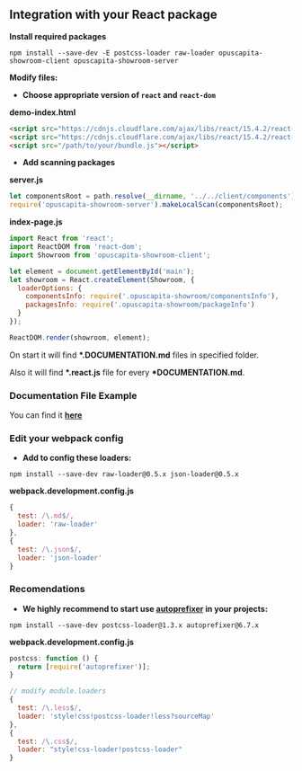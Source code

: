 ## Integration with your React package

**Install required packages**

`npm install --save-dev -E postcss-loader raw-loader opuscapita-showroom-client opuscapita-showroom-server`

**Modify files:**

* **Choose appropriate version of `react` and `react-dom`**

**demo-index.html**

```html
<script src="https://cdnjs.cloudflare.com/ajax/libs/react/15.4.2/react-with-addons.js"></script>
<script src="https://cdnjs.cloudflare.com/ajax/libs/react/15.4.2/react-dom.js"></script>
<script src="/path/to/your/bundle.js"></script>
```

* **Add scanning packages**

**server.js**

```js
let componentsRoot = path.resolve(__dirname, '../../client/components');
require('opuscapita-showroom-server').makeLocalScan(componentsRoot);
```

**index-page.js**

```js
import React from 'react';
import ReactDOM from 'react-dom';
import Showroom from 'opuscapita-showroom-client';

let element = document.getElementById('main');
let showroom = React.createElement(Showroom, {
  loaderOptions: {
    componentsInfo: require('.opuscapita-showroom/componentsInfo'),
    packagesInfo: require('.opuscapita-showroom/packageInfo')
  }
});

ReactDOM.render(showroom, element);
```

On start it will find **\*.DOCUMENTATION.md** files in specified folder.

Also it will find **\*.react.js** file for every **\*DOCUMENTATION.md**.

### Documentation File Example

You can find it [**here**](./example.DOCUMENTATION.md)

### Edit your webpack config

* **Add to config these loaders:**

`npm install --save-dev raw-loader@0.5.x json-loader@0.5.x`

**webpack.development.config.js**

```js
{
  test: /\.md$/,
  loader: 'raw-loader'
},
{
  test: /\.json$/,
  loader: 'json-loader'
}
```

### Recomendations

* **We highly recommend to start use [autoprefixer](https://github.com/postcss/autoprefixer) in your projects:**

```
npm install --save-dev postcss-loader@1.3.x autoprefixer@6.7.x
```

**webpack.development.config.js**

```js
postcss: function () {
  return [require('autoprefixer')];
}
```

```js
// modify module.loaders
{
  test: /\.less$/,
  loader: 'style!css!postcss-loader!less?sourceMap'
},
{
  test: /\.css$/,
  loader: "style!css-loader!postcss-loader"
}
```
